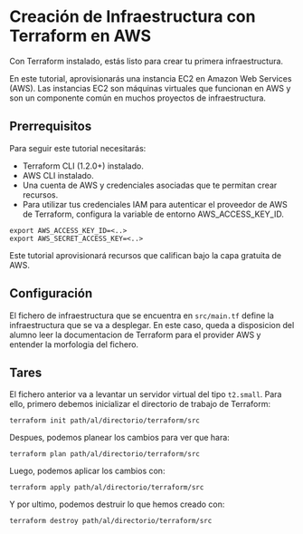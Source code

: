 # Creación de Infraestructura con Terraform en AWS
Con Terraform instalado, estás listo para crear tu primera infraestructura.

En este tutorial, aprovisionarás una instancia EC2 en Amazon Web Services (AWS). Las instancias EC2 son máquinas virtuales que funcionan en AWS y son un componente común en muchos proyectos de infraestructura.

## Prerrequisitos
Para seguir este tutorial necesitarás:

- Terraform CLI (1.2.0+) instalado.
- AWS CLI instalado.
- Una cuenta de AWS y credenciales asociadas que te permitan crear recursos.
- Para utilizar tus credenciales IAM para autenticar el proveedor de AWS de Terraform, configura la variable de entorno AWS_ACCESS_KEY_ID.

```
export AWS_ACCESS_KEY_ID=<..>
export AWS_SECRET_ACCESS_KEY=<..>
```

Este tutorial aprovisionará recursos que califican bajo la capa gratuita de AWS.

## Configuración
El fichero de infraestructura que se encuentra en `src/main.tf` define la infraestructura que se va a desplegar. En este caso, queda a disposicion del alumno leer la documentacion de Terraform para el provider AWS y entender la morfologia del fichero. 

## Tares
El fichero anterior va a levantar un servidor virtual del tipo `t2.small`. Para ello, primero debemos inicializar el directorio de trabajo de Terraform:
```
terraform init path/al/directorio/terraform/src
```

Despues, podemos planear los cambios para ver que hara:
```
terraform plan path/al/directorio/terraform/src
```

Luego, podemos aplicar los cambios con:
```
terraform apply path/al/directorio/terraform/src
```

Y por ultimo, podemos destruir lo que hemos creado con:
```
terraform destroy path/al/directorio/terraform/src
```
